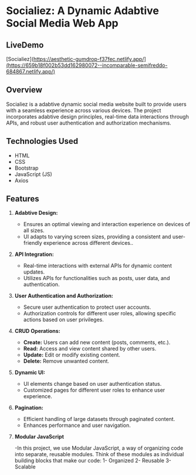 # Socialiez: A Dynamic Adabtive Social Media Web App
## LiveDemo 
[Socialiez](https://aesthetic-gumdrop-f37fec.netlify.app/](https://659b18f002b53dd162980072--incomparable-semifreddo-684867.netlify.app/)

## Overview
Socialiez is a adabtive dynamic social media website built to provide users with a seamless experience across various devices. The project incorporates adabtive design principles, real-time data interactions through APIs, and robust user authentication and authorization mechanisms.
## Technologies Used
- HTML
- CSS
- Bootstrap
- JavaScript (JS)
- Axios
## Features
1. **Adabtive Design:**
   - Ensures an optimal viewing and interaction experience on devices of all sizes.
   - UI adapts to varying screen sizes, providing a consistent and user-friendly experience across different devices..

2. **API Integration:**
   - Real-time interactions with external APIs for dynamic content updates.
   - Utilizes APIs for functionalities such as posts, user data, and authentication.

3. **User Authentication and Authorization:**
   - Secure user authentication to protect user accounts.
   - Authorization controls for different user roles, allowing specific actions based on user privileges.

4. **CRUD Operations:**
   - **Create:** Users can add new content (posts, comments, etc.).
   - **Read:** Access and view content shared by other users.
   - **Update:** Edit or modify existing content.
   - **Delete:** Remove unwanted content.

5. **Dynamic UI:**
   - UI elements change based on user authentication status.
   - Customized pages for different user roles to enhance user experience.

6. **Pagination:**
   - Efficient handling of large datasets through paginated content.
   - Enhances performance and user navigation.
7. **Modular JavaScript**

   -In this project, we use Modular JavaScript, a way of organizing code into separate, reusable modules. Think of these modules as individual building blocks that make our code:
     1- Organized
     2- Reusable
     3- Scalable
